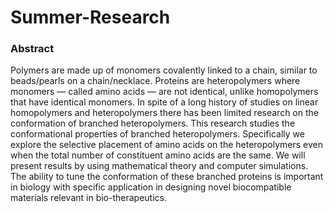 # Summer-Research

### Abstract ###
Polymers are made up of monomers covalently linked to a chain, similar to beads/pearls on a chain/necklace. Proteins are heteropolymers where monomers — called amino acids — are not identical, unlike homopolymers that have identical monomers. In spite of a long history of studies on linear homopolymers and heteropolymers there has been limited research on the conformation of branched heteropolymers. This research studies the conformational properties of branched heteropolymers. Specifically we explore the selective placement of amino acids on the heteropolymers even when the total number of constituent amino acids are the same. We will present results by using mathematical theory and computer simulations. The ability to tune the conformation of these branched proteins is important in biology with specific application in designing novel biocompatible materials relevant in bio-therapeutics.


